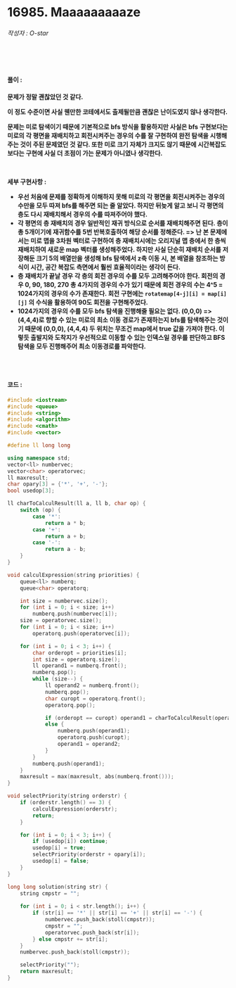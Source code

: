 # 16985. Maaaaaaaaaze

###### 작성자 : O-star

<br/>

<br/>

#### 풀이 : 

**문제가 정말 괜찮았던 것 같다.**

**이 정도 수준이면 사실 웬만한 코테에서도 출제될만큼 괜찮은 난이도였지 않나 생각한다.**

**문제는 미로 탐색이기 때문에 기본적으로 bfs 방식을 활용하지만 사실은 bfs 구현보다는 미로의 각 평면을 재배치하고 회전시켜주는 경우의 수를 잘 구현하여 완전 탐색을 시행해주는 것이 주된 문제였던 것 같다. 또한 미로 크기 자체가 크지도 않기 때문에 시간복잡도보다는 구현에 사실 더 초점이 가는 문제가 아니였나 생각한다.**

**<br/>**

**세부 구현사항 :** 

- **우선 처음에 문제를 정확하게 이해하지 못해 미로의 각 평면을 회전시켜주는 경우의 수만을 모두 따져 bfs를 해주면 되는 줄 알았다. 하지만 뒤늦게 알고 보니 각 평면의 층도 다시 재배치해서 경우의 수를 따져주어야 했다.**
- **각 평면의 층 재배치의 경우 일반적인 재귀 방식으로 순서를 재배치해주면 된다. 층이 총 5개이기에 재귀함수를 5번 반복호출하여 해당 순서를 정해준다. => 난 본 문제에서는 미로 맵을 3차원 벡터로 구현하여 층 재배치시에는 오리지널 맵 층에서 한 층씩 재배치하여 새로운 map 벡터를 생성해주었다. 하지만 사실 단순히 재배치 순서를 저장해둔 크기 5의 배열만을 생성해 bfs 탐색에서 z축 이동 시, 본 배열을 참조하는 방식이 시간, 공간 복잡도 측면에서 훨씬 효율적이라는 생각이 든다.**
- **층 재배치가 끝날 경우 각 층의 회전 경우의 수를 모두 고려해주어야 한다. 회전의 경우 0, 90, 180, 270 총 4가지의 경우의 수가 있기 때문에 회전 경우의 수는 4^5 = 1024가지의 경우의 수가 존재한다. 회전 구현에는 `rotatemap[4-j][i] = map[i][j]` 의 수식을 활용하여 90도 회전을 구현해주었다.**
- **1024가지의 경우의 수를 모두 bfs 탐색을 진행해줄 필요는 없다. (0,0,0) => (4,4,4)로 향할 수 있는 미로의 최소 이동 경로가 존재하는지 bfs를 탐색해주는 것이기 때문에 (0,0,0), (4,4,4) 두 위치는 무조건 map에서 true 값을 가져야 한다. 이렇듯 출발지와 도착지가 우선적으로 이동할 수 있는 인덱스일 경우를 판단하고 BFS 탐색을 모두 진행해주어 최소 이동경로를 파악한다.**

<br/>

<br/>

#### 코드 : 

```c++
#include <iostream>
#include <queue>
#include <string>
#include <algorithm>
#include <cmath>
#include <vector>

#define ll long long

using namespace std;
vector<ll> numbervec;
vector<char> operatorvec;
ll maxresult;
char opary[3] = {'*', '+', '-'};
bool usedop[3];

ll charToCalculResult(ll a, ll b, char op) {
    switch (op) {
        case '*':
            return a * b;
        case '+':
            return a + b;
        case '-':
            return a - b;
    }
}

void calculExpression(string priorities) {
    queue<ll> numberq;
    queue<char> operatorq;

    int size = numbervec.size();
    for (int i = 0; i < size; i++)
        numberq.push(numbervec[i]);
    size = operatorvec.size();
    for (int i = 0; i < size; i++)
        operatorq.push(operatorvec[i]);

    for (int i = 0; i < 3; i++) {
        char orderopt = priorities[i];
        int size = operatorq.size();
        ll operand1 = numberq.front();
        numberq.pop();
        while (size--) {
            ll operand2 = numberq.front();
            numberq.pop();
            char curopt = operatorq.front();
            operatorq.pop();

            if (orderopt == curopt) operand1 = charToCalculResult(operand1, operand2, curopt);
            else {
                numberq.push(operand1);
                operatorq.push(curopt);
                operand1 = operand2;
            }
        }
        numberq.push(operand1);
    }
    maxresult = max(maxresult, abs(numberq.front()));
}

void selectPriority(string orderstr) {
    if (orderstr.length() == 3) {
        calculExpression(orderstr);
        return;
    }

    for (int i = 0; i < 3; i++) {
        if (usedop[i]) continue;
        usedop[i] = true;
        selectPriority(orderstr + opary[i]);
        usedop[i] = false;
    }
}

long long solution(string str) {
    string cmpstr = "";
    
    for (int i = 0; i < str.length(); i++) {
        if (str[i] == '*' || str[i] == '+' || str[i] == '-') {
            numbervec.push_back(stoll(cmpstr));
            cmpstr = "";
            operatorvec.push_back(str[i]);
        } else cmpstr += str[i];
    }
    numbervec.push_back(stoll(cmpstr));

    selectPriority("");
    return maxresult;
}
```

